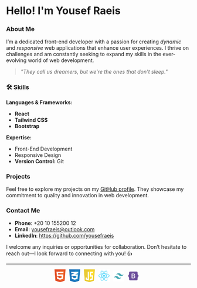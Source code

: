 # Hello! I'm Yousef Raeis

### About Me
I’m a dedicated front-end developer with a passion for creating *dynamic* and *responsive* web applications that enhance user experiences. I thrive on challenges and am constantly seeking to expand my skills in the ever-evolving world of web development.

> *"They call us dreamers, but we're the ones that don't sleep."*

### 🛠 Skills
**Languages & Frameworks:**  
- **React**  
- **Tailwind CSS**  
- **Bootstrap**  

**Expertise:**  
- Front-End Development  
- Responsive Design  
- **Version Control:** Git  

### Projects
Feel free to explore my projects on my [GitHub profile](your-github-link-here). They showcase my commitment to quality and innovation in web development.

### Contact Me
- **Phone**: +20 10 155200 12  
- **Email**: yousefraeis@outlook.com  
- **LinkedIn**: https://github.com/yousefraeis  

I welcome any inquiries or opportunities for collaboration. Don’t hesitate to reach out—I look forward to connecting with you! 👍

---

<div style="display: flex; align-items: center; justify-content: center;">
    <img align="left" alt="html" width="30px" style="padding-right: 10px;" src="./html-1.svg" />
    <img align="left" alt="css" width="30px" style="padding-right: 10px;" src="./css-3.svg" />
    <img align="left" alt="js" width="30px" style="padding-right: 10px;" src="./javascript-1.svg" />
    <img align="left" alt="react" width="30px" style="padding-right: 10px;" src="./react-2.svg" />
        <img align="left" alt="tailwind" width="30px" style="padding-right: 10px;" src="./tailwind-svgrepo-com.svg" />
    <img align="left" alt="bootstrap" width="30px" style="padding-right: 10px;" src="./bootstrap-svgrepo-com.svg" />
</div>

